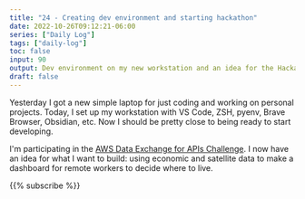 ```yaml
---
title: "24 - Creating dev environment and starting hackathon"
date: 2022-10-26T09:12:21-06:00
series: ["Daily Log"]
tags: ["daily-log"]
toc: false
input: 90
output: Dev environment on my new workstation and an idea for the Hackathon.
draft: false
---
```

Yesterday I got a new simple laptop for just coding and working on personal projects. Today, I set up my workstation with VS Code, ZSH, pyenv, Brave Browser, Obsidian, etc. Now I should be pretty close to being ready to start developing.

I'm participating in the [AWS Data Exchange for APIs Challenge](https://awsdataexchange4apis.devpost.com/). I now have an idea for what I want to build: using economic and satellite data to make a dashboard for remote workers to decide where to live.

{{% subscribe %}}
